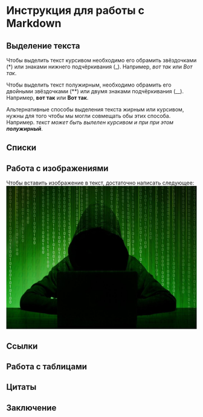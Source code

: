 # Инструкция для работы с Markdown

## Выделение текста

Чтобы выделить текст курсивом необходимо его обрамить звёздочками (*) или знаками нижнего подчёркивания (_). Например, *вот так* или _Вот так_.

Чтобы выделить текст полужирным, необходимо обрамить его двойными звёздочками (**) или двумя знаками подчёркивания (__). Например, **вот так** или __Вот так__.

Альтернативные способы выделения текста жирным или курсивом, нужны для того чтобы мы могли совмещать обы этих способа. Например. _текст может быть вылелен курсивом и при при этом **полужирный**_.

## Списки

## Работа с изображениями

Чтобы вставить изображение в текст, достаточно написать следующее:
![Это сталкер](stalking.jpg)

## Ссылки

## Работа с таблицами

## Цитаты

## Заключение